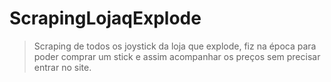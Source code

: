 # ScrapingLojaqExplode
>Scraping de todos os joystick da loja que explode, fiz na época para poder comprar um stick e assim acompanhar os preços sem precisar entrar no site.
